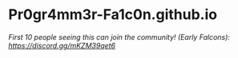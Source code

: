 # Pr0gr4mm3r-Fa1c0n.github.io

###### First 10 people seeing this can join the community! (Early Falcons): https://discord.gg/mKZM39qet6